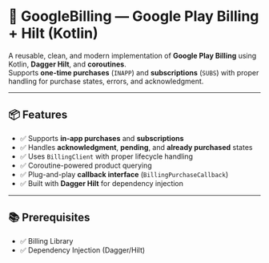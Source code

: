 # 🧾 GoogleBilling — Google Play Billing + Hilt (Kotlin)

A reusable, clean, and modern implementation of **Google Play Billing** using Kotlin, **Dagger Hilt**, and **coroutines**.  
Supports **one-time purchases** (`INAPP`) and **subscriptions** (`SUBS`) with proper handling for purchase states, errors, and acknowledgment.

---

## 📦 Features

- ✅ Supports **in-app purchases** and **subscriptions**
- ✅ Handles **acknowledgment**, **pending**, and **already purchased** states
- ✅ Uses `BillingClient` with proper lifecycle handling
- ✅ Coroutine-powered product querying
- ✅ Plug-and-play **callback interface** (`BillingPurchaseCallback`)
- ✅ Built with **Dagger Hilt** for dependency injection

---

## 📚 Prerequisites

- ✅ Billing Library
- ✅ Dependency Injection (Dagger/Hilt)
